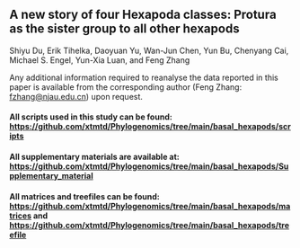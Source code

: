 ## A new story of four Hexapoda classes: Protura as the sister group to all other hexapods

Shiyu Du, Erik Tihelka, Daoyuan Yu, Wan-Jun Chen, Yun Bu, Chenyang Cai, Michael S. Engel, Yun-Xia Luan, and Feng Zhang

Any additional information required to reanalyse the data reported in this paper is available from the corresponding author (Feng Zhang: fzhang@njau.edu.cn) upon request.

#### All scripts used in this study can be found: https://github.com/xtmtd/Phylogenomics/tree/main/basal_hexapods/scripts

#### All supplementary materials are available at: https://github.com/xtmtd/Phylogenomics/tree/main/basal_hexapods/Supplementary_material

#### All matrices and treefiles can be found: https://github.com/xtmtd/Phylogenomics/tree/main/basal_hexapods/matrices and https://github.com/xtmtd/Phylogenomics/tree/main/basal_hexapods/treefile

